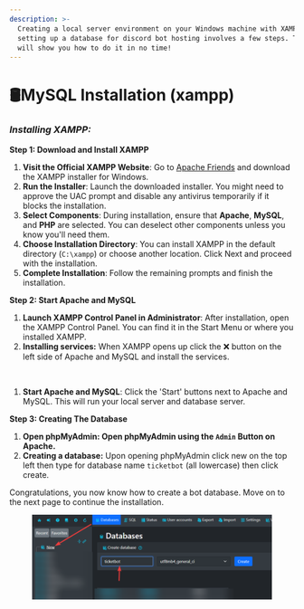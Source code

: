 ```yaml
---
description: >-
  Creating a local server environment on your Windows machine with XAMPP and
  setting up a database for discord bot hosting involves a few steps. This guide
  will show you how to do it in no time!
---
```


# 🛢️MySQL Installation (xampp)

### _Installing XAMPP:_ <a href="#installing-xampp" id="installing-xampp"></a>

**Step 1: Download and Install XAMPP**

1. **Visit the Official XAMPP Website**: Go to [Apache Friends](https://www.apachefriends.org/download.html) and download the XAMPP installer for Windows.
2. **Run the Installer**: Launch the downloaded installer. You might need to approve the UAC prompt and disable any antivirus temporarily if it blocks the installation.
3. **Select Components**: During installation, ensure that **Apache**, **MySQL**, and **PHP** are selected. You can deselect other components unless you know you'll need them.
4. **Choose Installation Directory**: You can install XAMPP in the default directory (`C:\xampp`) or choose another location. Click Next and proceed with the installation.
5. **Complete Installation**: Follow the remaining prompts and finish the installation.

**Step 2: Start Apache and MySQL**

1. **Launch XAMPP Control Panel in Administrator**: After installation, open the XAMPP Control Panel. You can find it in the Start Menu or where you installed XAMPP.
2. **Installing services:** When XAMPP opens up click the ❌ button on the left side of Apache and MySQL and install the services.

<figure><img src="https://docs.nat2k15.xyz/~gitbook/image?url=https%3A%2F%2Fi.imgur.com%2F3WElWOb.png&#x26;width=768&#x26;dpr=4&#x26;quality=100&#x26;sign=b560f1d1&#x26;sv=2" alt=""><figcaption></figcaption></figure>

1. **Start Apache and MySQL**: Click the 'Start' buttons next to Apache and MySQL. This will run your local server and database server.

**Step 3: Creating The Database**

1. **Open phpMyAdmin: Open phpMyAdmin using the `Admin` Button on Apache.**
2. **Creating a database:** Upon opening phpMyAdmin click new on the top left then type for database name `ticketbot` (all lowercase) then click create.

Congratulations, you now know how to create a bot database. Move on to the next page to continue the installation.

<figure><img src="../../../.gitbook/assets/aFwiDDq.png" alt=""><figcaption></figcaption></figure>
